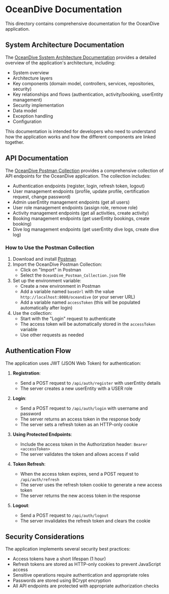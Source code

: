 # OceanDive Documentation

This directory contains comprehensive documentation for the OceanDive application.

## System Architecture Documentation

The [OceanDive System Architecture Documentation](OceanDive_System_Architecture.md) provides a detailed overview of the application's architecture, including:

- System overview
- Architecture layers
- Key components (domain model, controllers, services, repositories, security)
- Key relationships and flows (authentication, activity/booking, userEntity management)
- Security implementation
- Data model
- Exception handling
- Configuration

This documentation is intended for developers who need to understand how the application works and how the different components are linked together.

## API Documentation

The [OceanDive Postman Collection](../apis/OceanDive_Postman_Collection.json) provides a comprehensive collection of API endpoints for the OceanDive application. The collection includes:

- Authentication endpoints (register, login, refresh token, logout)
- User management endpoints (profile, update profile, certification request, change password)
- Admin userEntity management endpoints (get all users)
- User role management endpoints (assign role, remove role)
- Activity management endpoints (get all activities, create activity)
- Booking management endpoints (get userEntity bookings, create booking)
- Dive log management endpoints (get userEntity dive logs, create dive log)

### How to Use the Postman Collection

1. Download and install [Postman](https://www.postman.com/downloads/)
2. Import the OceanDive Postman Collection:
   - Click on "Import" in Postman
   - Select the `OceanDive_Postman_Collection.json` file
3. Set up the environment variable:
   - Create a new environment in Postman
   - Add a variable named `baseUrl` with the value `http://localhost:8080/oceandive` (or your server URL)
   - Add a variable named `accessToken` (this will be populated automatically after login)
4. Use the collection:
   - Start with the "Login" request to authenticate
   - The access token will be automatically stored in the `accessToken` variable
   - Use other requests as needed

## Authentication Flow

The application uses JWT (JSON Web Token) for authentication:

1. **Registration**:
   - Send a POST request to `/api/auth/register` with userEntity details
   - The server creates a new userEntity with a USER role

2. **Login**:
   - Send a POST request to `/api/auth/login` with username and password
   - The server returns an access token in the response body
   - The server sets a refresh token as an HTTP-only cookie

3. **Using Protected Endpoints**:
   - Include the access token in the Authorization header: `Bearer <accessToken>`
   - The server validates the token and allows access if valid

4. **Token Refresh**:
   - When the access token expires, send a POST request to `/api/auth/refresh`
   - The server uses the refresh token cookie to generate a new access token
   - The server returns the new access token in the response

5. **Logout**:
   - Send a POST request to `/api/auth/logout`
   - The server invalidates the refresh token and clears the cookie

## Security Considerations

The application implements several security best practices:

- Access tokens have a short lifespan (1 hour)
- Refresh tokens are stored as HTTP-only cookies to prevent JavaScript access
- Sensitive operations require authentication and appropriate roles
- Passwords are stored using BCrypt encryption
- All API endpoints are protected with appropriate authorization checks